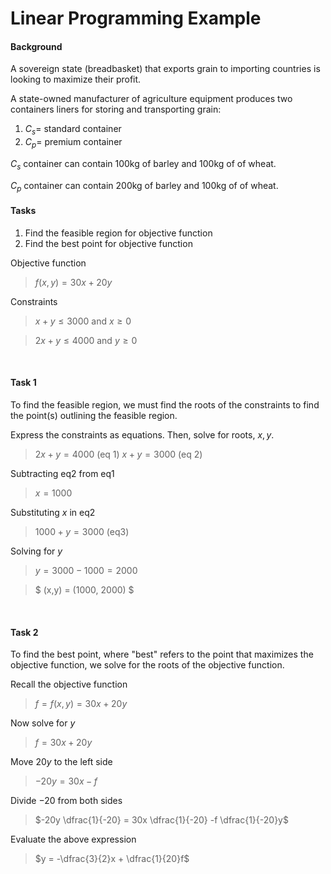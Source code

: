 # Linear Programming Example


#### Background

A sovereign state (breadbasket) that exports grain to importing countries is looking to maximize their profit.

A state-owned manufacturer of agriculture equipment produces two containers liners for storing and transporting grain: 
1. $C_s=$ standard container
2. $C_p=$ premium container


$C_s$ container can contain 100kg of barley and 100kg of of wheat.

$C_p$ container can contain 200kg of barley and 100kg of of wheat.



#### Tasks
1. Find the feasible region for objective function
2. Find the best point for objective function


Objective function
> $f(x,y) = 30x + 20y$

Constraints
> $x + y \leq 3000$ and $x \geq 0$

> $2x + y \leq 4000$ and $y \geq 0$

<br/>



#### Task 1

To find the feasible region, we must find the roots of the constraints to find the point(s) outlining the feasible region.

Express the constraints as equations. Then, solve for roots, $x,y$.
> $2x + y = 4000$ (eq 1)
> $x + y = 3000$ (eq 2)

Subtracting eq2 from eq1
> $x = 1000$

Substituting $x$ in eq2
> $1000 + y = 3000$ (eq3)

Solving for $y$

> $y = 3000 - 1000 = 2000$

>$ (x,y) = (1000, 2000) $

<br/>

#### Task 2

To find the best point, where "best" refers to the point that maximizes the objective function, we solve for the roots of the objective function.

Recall the objective function
> $f = f(x,y) = 30x + 20y$

Now solve for $y$
>$f = 30x + 20y$

Move $20y$ to the left side
>$-20y = 30x -f$ 

Divide $-20$ from both sides
>$-20y \dfrac{1}{-20} = 30x \dfrac{1}{-20} -f \dfrac{1}{-20}y$

Evaluate the above expression
>$y = -\dfrac{3}{2}x + \dfrac{1}{20}f$
